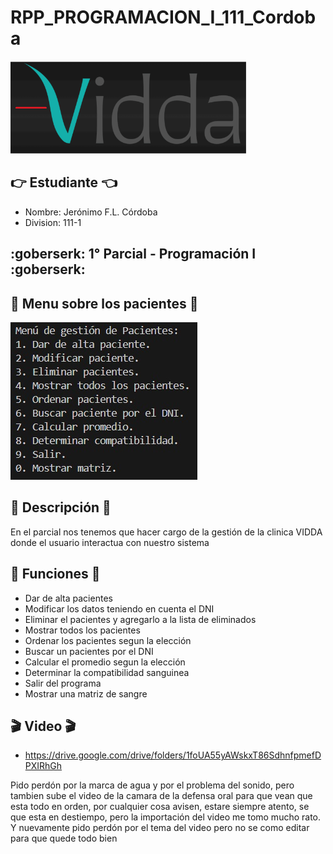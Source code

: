 # RPP_PROGRAMACION_I_111_Cordoba
![](Vidda.png)

## :point_right: Estudiante :point_left:
- Nombre: Jerónimo F.L. Córdoba
- Division: 111-1

## :goberserk: 1° Parcial - Programación I :goberserk:
## :memo: Menu sobre los pacientes :memo:
![](Menu2.jpg)

## :book: Descripción :book: ##
En el parcial nos tenemos que hacer cargo de la gestión de la clinica VIDDA
donde el usuario interactua con nuestro sistema

## :notebook: Funciones :notebook: ##
 - Dar de alta pacientes
 - Modificar los datos teniendo en cuenta el DNI
 - Eliminar el pacientes y agregarlo a la lista de eliminados 
 - Mostrar todos los pacientes
 - Ordenar los pacientes segun la elección 
 - Buscar un pacientes por el DNI
 - Calcular el promedio segun la elección
 - Determinar la compatibilidad sanguinea
 - Salir del programa
 - Mostrar una matriz de sangre

 ## :clapper: Video :clapper:
- https://drive.google.com/drive/folders/1foUA55yAWskxT86SdhnfpmefDPXIRhGh

Pido perdón por la marca de agua y por el problema del sonido, pero tambien sube el video de la camara de la defensa oral para que vean
que esta todo en orden, por cualquier cosa avisen, estare siempre atento, se que esta en destiempo, pero la importación del video me tomo mucho rato. Y nuevamente pido perdón por el tema del video pero no se como editar para que quede todo bien
